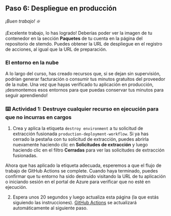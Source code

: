 ## Paso 6: Despliegue en producción

_¡Buen trabajo! :sparkle:_

¡Excelente trabajo, lo has logrado! Deberías poder ver la imagen de tu contenedor en la sección **Paquetes** de tu cuenta en la página del repositorio de stemdo. Puedes obtener la URL de despliegue en el registro de acciones, al igual que la URL de preparación.

### El entorno en la nube

A lo largo del curso, has creado recursos que, si se dejan sin supervisión, podrían generar facturación o consumir tus minutos gratuitos del proveedor de la nube. Una vez que hayas verificado tu aplicación en producción, ¡desmontemos esos entornos para que puedas conservar tus minutos para seguir aprendiendo!


### :keyboard: Actividad 1: Destruye cualquier recurso en ejecución para que no incurras en cargos

1. Crea y aplica la etiqueta `destroy environment` a tu solicitud de extracción fusionada `production-deployment-workflow`. Si ya has cerrado la pestaña con tu solicitud de extracción, puedes abrirla nuevamente haciendo clic en **Solicitudes de extracción** y luego haciendo clic en el filtro **Cerradas** para ver las solicitudes de extracción fusionadas.

Ahora que has aplicado la etiqueta adecuada, esperemos a que el flujo de trabajo de GitHub Actions se complete. Cuando haya terminado, puedes confirmar que tu entorno ha sido destruido visitando la URL de tu aplicación o iniciando sesión en el portal de Azure para verificar que no esté en ejecución.

2. Espera unos 20 segundos y luego actualiza esta página (la que estás siguiendo las instrucciones). [GitHub Actions](https://docs.github.com/en/actions) se actualizará automáticamente al siguiente paso.
